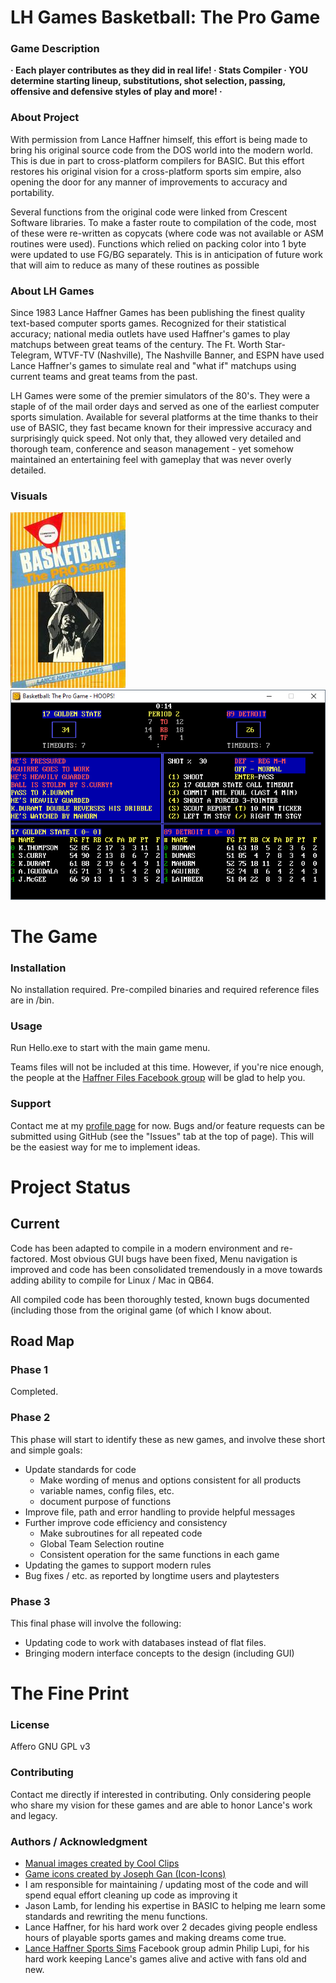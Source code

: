 # LH Games Basketball: The Pro Game #

### Game Description ###
**· Each player contributes as they did in real life! · Stats Compiler · YOU determine starting lineup, substitutions, shot selection, passing, offensive and defensive styles of play and more! ·**

### About Project ###
With permission from Lance Haffner himself, this effort is being made to bring his original source code from the DOS world into the modern world. This is due in part to cross-platform compilers for BASIC. But this effort restores his original vision for a cross-platform sports sim empire, also opening the door for any manner of improvements to accuracy and portability.

Several functions from the original code were linked from Crescent Software libraries. To make a faster route to compilation of the code, most of these were re-written as copycats (where code was not available or ASM routines were used). Functions which relied on packing color into 1 byte were updated to use FG/BG separately. This is in anticipation of future work that will aim to reduce as many of these routines as possible

### About LH Games ###
Since 1983 Lance Haffner Games has been publishing the finest quality text-based computer sports games. Recognized for their statistical accuracy; national media outlets have used Haffner's games to play matchups between great teams of the century. The Ft. Worth Star-Telegram, WTVF-TV (Nashville), The Nashville Banner, and ESPN have used Lance Haffner's games to simulate real and "what if" matchups using current teams and great teams from the past.

LH Games were some of the premier simulators of the 80's. They were a staple of of the mail order days and  served as one of the earliest computer sports simulation. Available for several platforms at the time thanks to their use of BASIC, they fast became known for their impressive accuracy and surprisingly quick speed. Not only that, they allowed very detailed and thorough team, conference and season management - yet somehow maintained an entertaining feel with gameplay that was never overly detailed. 

### Visuals ###
![pro baseball box art](pbb-box.jpg)
![pro baseball in action](pbb-screen1.png)

# The Game #
### Installation ###
No installation required. Pre-compiled binaries and required reference files are in /bin.

### Usage ###
Run Hello.exe to start with the main game menu.

Teams files will not be included at this time. However, if you're nice enough, the people at the [Haffner Files Facebook group](https://www.facebook.com/groups/183455342454939) will be glad to help you.

### Support ###
Contact me at my [profile page](https://github.com/jleonard2099/jleonard2099/tree/main) for now.
Bugs and/or feature requests can be submitted using GitHub (see the "Issues" tab at the top of page). This will be the easiest way for me to implement ideas.

# Project Status #
## Current ##
Code has been adapted to compile in a modern environment and re-factored. Most obvious GUI bugs have been fixed, Menu navigation is improved and code has been consolidated tremendously in a move towards adding ability to compile for Linux / Mac in QB64.

All compiled code has been thoroughly tested, known bugs documented (including those from the original game (of which I know about.

## Road Map ##
### Phase 1 ###
Completed.

### Phase 2 ###
This phase will start to identify these as new games, and involve these short and simple goals:
- Update standards for code
	- Make wording of menus and options consistent for all products
	- variable names, config files, etc.
	- document purpose of functions
- Improve file, path and error handling to provide helpful messages
- Further improve code efficiency and consistency
	- Make subroutines for all repeated code
	- Global Team Selection routine 
	- Consistent operation for the same functions in each game
- Updating the games to support modern rules
- Bug fixes / etc. as reported by longtime users and playtesters

### Phase 3 ###
This final phase will involve the following:
- Updating code to work with databases instead of flat files.
- Bringing modern interface concepts to the design (including GUI)

# The Fine Print #

### License ###
Affero GNU GPL v3

### Contributing ###
Contact me directly if interested in contributing. Only considering people who share my vision for these games and are able to honor Lance's work and legacy.

### Authors / Acknowledgment ###
- [Manual images created by Cool Clips](http://search.coolclips.com/)
- [Game icons created by Joseph Gan (Icon-Icons)](https://icon-icons.com/users/XHgnBHIfJk0ZlajSy0A0x/icon-sets/)
- I am responsible for maintaining / updating most of the code and will spend equal effort cleaning up code as improving it
- Jason Lamb, for lending his expertise in BASIC to helping me learn some standards and rewriting the menu functions.
- Lance Haffner, for his hard work over 2 decades giving people endless hours of playable sports games and making dreams come true.
- [Lance Haffner Sports Sims](https://www.facebook.com/groups/115923978469802) Facebook group admin Philip Lupi, for his hard work keeping Lance's games alive and active with fans old and new.
